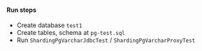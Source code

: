 
#### Run steps
- Create database `test1`
- Create tables, schema at `pg-test.sql`
- Run `ShardingPgVarcharJdbcTest` / `ShardingPgVarcharProxyTest`


